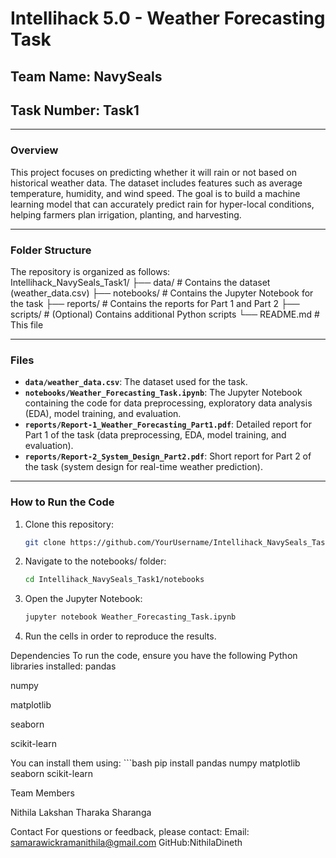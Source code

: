 # Intellihack 5.0 - Weather Forecasting Task

## Team Name: NavySeals  
## Task Number: Task1  

---

### **Overview**  
This project focuses on predicting whether it will rain or not based on historical weather data. 
The dataset includes features such as average temperature, humidity, and wind speed. The goal is to build a machine learning model that
can accurately predict rain for hyper-local conditions, helping farmers plan irrigation, planting, and harvesting.

---

### **Folder Structure**  
The repository is organized as follows:  
Intellihack_NavySeals_Task1/
├── data/ # Contains the dataset (weather_data.csv)
├── notebooks/ # Contains the Jupyter Notebook for the task
├── reports/ # Contains the reports for Part 1 and Part 2
├── scripts/ # (Optional) Contains additional Python scripts
└── README.md # This file


---

### **Files**  
- **`data/weather_data.csv`**: The dataset used for the task.  
- **`notebooks/Weather_Forecasting_Task.ipynb`**: The Jupyter Notebook containing the code for data preprocessing, exploratory data analysis (EDA), model training, and evaluation.  
- **`reports/Report-1_Weather_Forecasting_Part1.pdf`**: Detailed report for Part 1 of the task (data preprocessing, EDA, model training, and evaluation).  
- **`reports/Report-2_System_Design_Part2.pdf`**: Short report for Part 2 of the task (system design for real-time weather prediction).  

---

### **How to Run the Code**  
1. Clone this repository:  
   ```bash
   git clone https://github.com/YourUsername/Intellihack_NavySeals_Task1.git
2. Navigate to the notebooks/ folder:
   ```bash
   cd Intellihack_NavySeals_Task1/notebooks
3. Open the Jupyter Notebook:
   ```bash
   jupyter notebook Weather_Forecasting_Task.ipynb
4. Run the cells in order to reproduce the results.

Dependencies
To run the code, ensure you have the following Python libraries installed:
pandas

numpy

matplotlib

seaborn

scikit-learn

You can install them using:
    ```bash
    pip install pandas numpy matplotlib seaborn scikit-learn

Team Members

Nithila
Lakshan
Tharaka
Sharanga

Contact
For questions or feedback, please contact:
Email: samarawickramanithila@gmail.com
GitHub:NithilaDineth


 